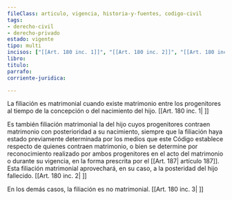 ```yaml
---
fileClass: articulo, vigencia, historia-y-fuentes, codigo-civil
tags:
- derecho-civil
- derecho-privado
estado: vigente
tipo: multi
incisos: ["[[Art. 180 inc. 1]]", "[[Art. 180 inc. 2]]", "[[Art. 180 inc. 3]]"]
libro:
titulo:
parrafo:
corriente-juridica:

---
```

La filiación es matrimonial cuando existe matrimonio entre los progenitores al tiempo de la concepción o del nacimiento del hijo. [[Art. 180 inc. 1| ]]

Es también filiación matrimonial la del hijo cuyos progenitores contraen matrimonio con posterioridad a su nacimiento, siempre que la filiación haya estado previamente determinada por los medios que este Código establece respecto de quienes contraen matrimonio, o bien se determine por reconocimiento realizado por ambos progenitores en el acto del matrimonio o durante su vigencia, en la forma prescrita por el [[Art. 187| artículo 187]]. Esta filiación matrimonial aprovechará, en su caso, a la posteridad del hijo fallecido. [[Art. 180 inc. 2| ]]

En los demás casos, la filiación es no matrimonial. [[Art. 180 inc. 3| ]]